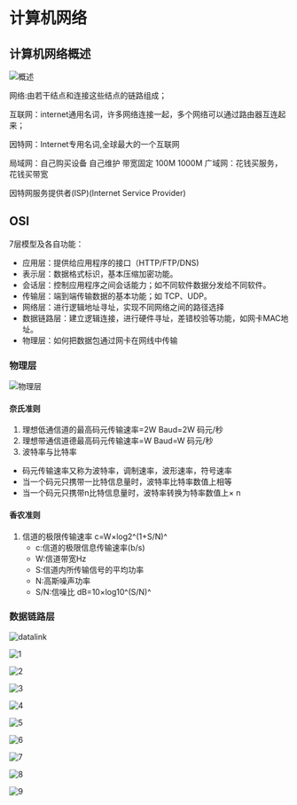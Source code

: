 # 计算机网络

## 计算机网络概述
![概述](./images/summary.png)
 
 网络:由若干结点和连接这些结点的链路组成；

 互联网：internet通用名词，许多网络连接一起，多个网络可以通过路由器互连起来；

 因特网：Internet专用名词,全球最大的一个互联网

 局域网：自己购买设备 自己维护 带宽固定 100M 1000M 
 广域网：花钱买服务，花钱买带宽

 因特网服务提供者(ISP)(Internet Service Provider)
   
## OSI
7层模型及各自功能：
- 应用层：提供给应用程序的接口（HTTP/FTP/DNS)
- 表示层：数据格式标识，基本压缩加密功能。
- 会话层：控制应用程序之间会话能力；如不同软件数据分发给不同软件。
- 传输层：端到端传输数据的基本功能；如 TCP、UDP。
- 网络层：进行逻辑地址寻址，实现不同网络之间的路径选择
- 数据链路层：建立逻辑连接，进行硬件寻址，差错校验等功能，如网卡MAC地址。
- 物理层：如何把数据包通过网卡在网线中传输

### 物理层
![物理层](./images/pysical.png)
#### 奈氏准则
1. 理想低通信道的最高码元传输速率=2W Baud=2W 码元/秒
2. 理想带通信道德最高码元传输速率=W Baud=W 码元/秒
3. 波特率与比特率
  - 码元传输速率又称为波特率，调制速率，波形速率，符号速率
  - 当一个码元只携带一比特信息量时，波特率比特率数值上相等
  - 当一个码元只携带n比特信息量时，波特率转换为特率数值上× n
#### 香农准则
1. 信道的极限传输速率
   c=W×log2^(1+S/N)^
   - c:信道的极限信息传输速率(b/s)
   - W:信道带宽Hz
   - S:信道内所传输信号的平均功率
   - N:高斯噪声功率
   - S/N:信噪比 dB=10×log10^(S/N)^

### 数据链路层 

![datalink](./images/datalink.png)     

![1](./images/dataLink/1.png)    

![2](./images/dataLink/2.png)   

![3](./images/dataLink/3.png)    

![4](./images/dataLink/4.png)   

![5](./images/dataLink/5.png)    

![6](./images/dataLink/6.png)   

![7](./images/dataLink/7.png)   

![8](./images/dataLink/8.png)    

![9](./images/dataLink/9.png)       






   